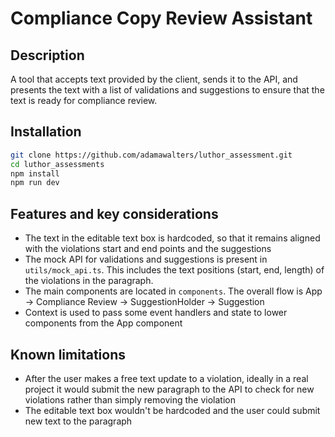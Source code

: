 # Compliance Copy Review Assistant

## Description
A tool that accepts text provided by the client, sends it to the API, and presents the text with a list of validations and suggestions to ensure that the text is ready for compliance review. 

## Installation
```sh
git clone https://github.com/adamawalters/luthor_assessment.git
cd luthor_assessments
npm install
npm run dev
```

## Features and key considerations
- The text in the editable text box is hardcoded, so that it remains aligned with the violations start and end points and the suggestions
- The mock API for validations and suggestions is present in `utils/mock_api.ts`. This includes the text positions (start, end, length) of the violations in the paragraph. 
- The main components are located in `components`. The overall flow is App -> Compliance Review -> SuggestionHolder -> Suggestion
- Context is used to pass some event handlers and state to lower components from the App component

## Known limitations
- After the user makes a free text update to a violation, ideally in a real project it would submit the new paragraph to the API to check for new violations rather than simply removing the violation
- The editable text box wouldn't be hardcoded and the user could submit new text to the paragraph


